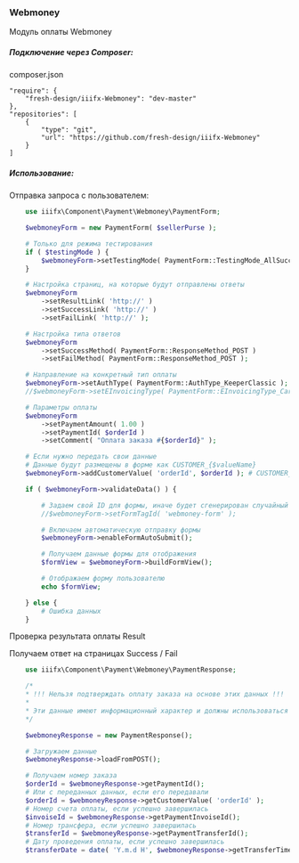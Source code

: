 ### Webmoney

Модуль оплаты Webmoney

##### Подключение через Composer:

composer.json

    "require": {
        "fresh-design/iiifx-Webmoney": "dev-master"
    },
    "repositories": [
        {
            "type": "git",
            "url": "https://github.com/fresh-design/iiifx-Webmoney"
        }
    ]


##### Использование:

Отправка запроса с пользователем:

```php
    use iiifx\Component\Payment\Webmoney\PaymentForm;

    $webmoneyForm = new PaymentForm( $sellerPurse );

    # Только для режима тестирования
    if ( $testingMode ) {
        $webmoneyForm->setTestingMode( PaymentForm::TestingMode_AllSuccess );
    }

    # Настройка страниц, на которые будут отправлены ответы
    $webmoneyForm
        ->setResultLink( 'http://' )
        ->setSuccessLink( 'http://' )
        ->setFailLink( 'http://' );

    # Настройка типа ответов
    $webmoneyForm
        ->setSuccessMethod( PaymentForm::ResponseMethod_POST )
        ->setFailMethod( PaymentForm::ResponseMethod_POST );

    # Направление на конкретный тип оплаты
    $webmoneyForm->setAuthType( PaymentForm::AuthType_KeeperClassic );
    //$webmoneyForm->setEInvoicingType( PaymentForm::EInvoicingType_Cards );

    # Параметры оплаты
    $webmoneyForm
        ->setPaymentAmount( 1.00 )
        ->setPaymentId( $orderId )
        ->setComment( "Оплата заказа #{$orderId}" );

    # Если нужно передать свои данные
    # Данные будут размещены в форме как CUSTOMER_{$valueName}
    $webmoneyForm->addCustomerValue( 'orderId', $orderId ); # CUSTOMER_orderId

    if ( $webmoneyForm->validateData() ) {

        # Задаем свой ID для формы, иначе будет сгенерирован случайный
        //$webmoneyForm->setFormTagId( 'webmoney-form' );

        # Включаем автоматическую отправку формы
        $webmoneyForm->enableFormAutoSubmit();

        # Получаем данные формы для отображения
        $formView = $webmoneyForm->buildFormView();

        # Отображаем форму пользователю
        echo $formView;

    } else {
        # Ошибка данных
    }
```

Проверка результата оплаты Result


Получаем ответ на страницах Success / Fail

```php
    use iiifx\Component\Payment\Webmoney\PaymentResponse;

    /*
    * !!! Нельзя подтверждать оплату заказа на основе этих данных !!!
    *
    * Эти данные имеют информационный характер и должны использоваться лишь для отображения
    */

    $webmoneyResponse = new PaymentResponse();

    # Загружаем данные
    $webmoneyResponse->loadFromPOST();

    # Получаем номер заказа
    $orderId = $webmoneyResponse->getPaymentId();
    # Или с переданных данных, если его передавали
    $orderId = $webmoneyResponse->getCustomerValue( 'orderId' );
    # Номер счета оплаты, если успешно завершилась
    $invoiseId = $webmoneyResponse->getPaymentInvoiseId();
    # Номер трансфера, если успешно завершилась
    $transferId = $webmoneyResponse->getPaymentTransferId();
    # Дату проведения оплаты, если успешно завершилась
    $transferDate = date( 'Y.m.d H', $webmoneyResponse->getTransferTimestamp() );
```
